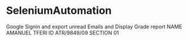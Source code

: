 # SeleniumAutomation
Google Signin and export unread Emails and Display Grade report
NAME AMANUEL TFERI
ID ATR/9849/09
SECTION 01

